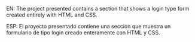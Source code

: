 EN: The project presented contains a section that shows a login type form created entirely with HTML and CSS.

ESP: El proyecto presentado contiene una seccion que muestra un formulario de tipo login creado enteramente con HTML y CSS.
